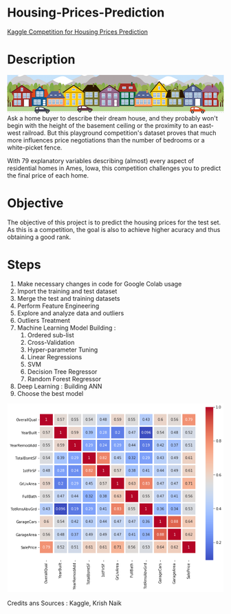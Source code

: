 # Housing-Prices-Prediction
[Kaggle Competition for Housing Prices Prediction](https://www.kaggle.com/c/house-prices-advanced-regression-techniques)

# Description
![](https://github.com/rachitj/Images/blob/master/housesbanner.png)
Ask a home buyer to describe their dream house, and they probably won't begin with the height of the basement ceiling or the proximity to an east-west railroad. But this playground competition's dataset proves that much more influences price negotiations than the number of bedrooms or a white-picket fence.

With 79 explanatory variables describing (almost) every aspect of residential homes in Ames, Iowa, this competition challenges you to predict the final price of each home.

# Objective
The objective of this project is to predict the housing prices for the test set. As this is a competition, the goal is also to achieve higher acuracy and thus obtaining a good rank.
# Steps
1. Make necessary changes in code for Google Colab usage
2. Import the training and test dataset
3. Merge the test and training datasets
4. Perform Feature Engineering
5. Explore and analyze data and outliers
6. Outliers Treatment
7. Machine Learning Model Building :
   1. Ordered sub-list
   2. Cross-Validation
   3. Hyper-parameter Tuning
   4. Linear Regressions
   5. SVM
   6. Decision Tree Regressor
   7. Random Forest Regressor
8. Deep Learning : Building ANN
9. Choose the best model

![](https://github.com/rachitj/Housing-Prices-Prediction/blob/master/housingPrices_corelation.png)
   
Credits ans Sources : Kaggle, Krish Naik
